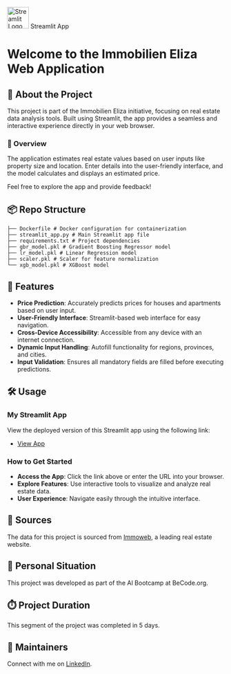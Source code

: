 <img src="https://streamlit.io/images/brand/streamlit-mark-color.png" alt="Streamlit Logo" width="50"/> Streamlit App

# Welcome to the Immobilien Eliza Web Application

## 📌 About the Project

This project is part of the Immobilien Eliza initiative, focusing on real estate data analysis tools. Built using Streamlit, the app provides a seamless and interactive experience directly in your web browser.

### 📝 Overview

The application estimates real estate values based on user inputs like property size and location. Enter details into the user-friendly interface, and the model calculates and displays an estimated price.

Feel free to explore the app and provide feedback!

## 📦 Repo Structure


```
├── Dockerfile # Docker configuration for containerization
├── streamlit_app.py # Main Streamlit app file
├── requirements.txt # Project dependencies
├── gbr_model.pkl # Gradient Boosting Regressor model
├── lr_model.pkl # Linear Regression model
├── scaler.pkl # Scaler for feature normalization
└── xgb_model.pkl # XGBoost model
```


## 🚀 Features

- **Price Prediction**: Accurately predicts prices for houses and apartments based on user input.
- **User-Friendly Interface**: Streamlit-based web interface for easy navigation.
- **Cross-Device Accessibility**: Accessible from any device with an internet connection.
- **Dynamic Input Handling**: Autofill functionality for regions, provinces, and cities.
- **Input Validation**: Ensures all mandatory fields are filled before executing predictions.

## 🛠 Usage

### My Streamlit App

View the deployed version of this Streamlit app using the following link:

- [View App](https://01apppy-6xestct2hxguicpkfyxt3e.streamlit.app/)

### How to Get Started

- **Access the App**: Click the link above or enter the URL into your browser.
- **Explore Features**: Use interactive tools to visualize and analyze real estate data.
- **User Experience**: Navigate easily through the intuitive interface.

## 📑 Sources

The data for this project is sourced from [Immoweb](https://www.immoweb.be/en), a leading real estate website.

## 📌 Personal Situation

This project was developed as part of the AI Bootcamp at BeCode.org.

## ⏱️ Project Duration

This segment of the project was completed in 5 days.

## 🔧 Maintainers

Connect with me on [LinkedIn](https://www.linkedin.com/in/mehmetbatar/).
